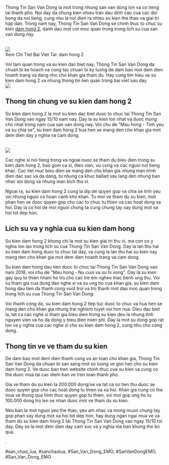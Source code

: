 <main>
<div class="intro">
<p>Thong Tin San Van Dong la mot trong nhung san van dong lon va co tieng tai thanh pho. Noi day da chung kien nhieu tran dau dinh cao cua cac doi bong da noi tieng, cung nhu la noi dien ra nhieu su kien the thao va giai tri hap dan. Trong nam nay, Thong Tin San Van Dong se chinh thuc to chuc su kien <a href="https://sanbongdepemo.com/san-bong-dam-hong-2/">dam hong 2</a>, danh dau mot cot moc quan trong trong lich su cua san van dong nay.</p><br><img src="https://sanbongdepemo.com/wp-content/uploads/2024/12/2.png"></br>
Xem Chi Tiet Bai Viet Tai: dam hong 2
<p>Voi tam quan trong va su kien dac biet nay, Thong Tin San Van Dong da chuan bi ke hoach va cong tac chuan bi ky luong de dam bao mot dem dien hoanh trang va dang nho cho khan gia tham du. Hay cung tim hieu ve su kien dam hong 2 va nhung thong tin lien quan trong bai viet sau day.<br><img src="https://sanbongdepemo.com/wp-content/uploads/2024/12/cropped-Du-an-moi.png"></br>
</div>
<div class="event-info">
<h2>Thong tin chung ve su kien dam hong 2</h2>
<p>Su kien dam hong 2 la mot su kien dac biet duoc to chuc tai Thong Tin San Van Dong vao ngay 15/10 nam nay. Day la su kien lon nhat va duoc mong cho nhat trong nam cua san van dong nay. Voi chu de "Mau hong - Tinh yeu va su chia se", su kien dam hong 2 hua hen se mang den cho khan gia mot dem dien day y nghia va cam dong.</p><br><img src="https://sanbongdepemo.com/wp-content/uploads/2024/12/san-van-dong-phu-tho.png"></br>
<p>Cac nghe si noi tieng trong va ngoai nuoc se tham du bieu dien trong su kien dam hong 2, bao gom ca si, dien vien, vu cong va cac nguoi noi tieng khac. Cac tiet muc bieu dien se mang den cho khan gia nhung man trinh dien dac sac va da dang, tu nhung ca khuc ballad sau lang den nhung ban nhac soi dong va nhung man kich thu vi.
<p>Ngoai ra, su kien dam hong 2 cung la dip de quyen gop va chia se tinh yeu voi nhung nguoi co hoan canh kho khan. Tu moi ve tham du su kien, mot phan tien se duoc quyen gop cho cac to chuc tu thien va cac hoat dong xa hoi. Day la co hoi de moi nguoi chung ta cung chung tay xay dung mot xa hoi tot dep hon.</p>
</div>
<div class="history">
<h2>Lich su va y nghia cua su kien dam hong</h2>
<p>Su kien dam hong 2 khong chi la mot su kien giai tri thu vi, ma con co y nghia lon lao trong lich su cua Thong Tin San Van Dong. Day la lan thu hai su kien dam hong duoc to chuc tai day, va cung la lan thu hai su kien nay mang den cho khan gia mot dem dien hoanh trang va cam dong.
<p>Su kien dam hong dau tien duoc to chuc tai Thong Tin San Van Dong vao nam 2018, voi chu de "Mau hong - Nu cuoi va su hi vong". Day la su kien gay quy tu thien nham ho tro cho cac tre em ngheo mac benh ung thu. Voi su tham gia cua dong dao nghe si va su ung ho cua khan gia, su kien dam hong dau tien da thanh cong vuot troi va tro thanh mot dau moc quan trong trong lich su cua Thong Tin San Van Dong.</p>
<p>Voi thanh cong do, su kien dam hong 2 tiep tuc duoc to chuc va hua hen se mang den cho khan gia nhung trai nghiem tuyet voi hon nua. Dieu dac biet la, tat ca cac nghe si tham gia bieu dien trong su kien deu la nhung tinh nguyen vien va ho da dong y bieu dien mien phi. Day la mot su dong gop rat lon va y nghia cua cac nghe si cho su kien dam hong 2, cung nhu cho cong dong.</p>
</div>
<div class="ticket">
<h2>Thong tin ve ve tham du su kien</h2>
<p>De dam bao mot dem dien thanh cong va an toan cho khan gia, Thong Tin San Van Dong da chuan bi san sang mot so luong ve gioi han cho su kien dam hong 2. Ve duoc ban tren website chinh thuc cua su kien va cung co the duoc mua tai cac diem ban ve tren toan thanh pho.</p>
<p>Gia ve tham du su kien la 200.000 dong/ve va tat ca so tien thu duoc se duoc quyen gop cho cac hoat dong tu thien va xa hoi. Khan gia cung co the mua ve thong qua hinh thuc quyen gop tu thien, voi moi gop ung ho tu 100.000 dong tro len se nhan duoc mot ve tham du su kien.</p>
<p>Neu ban la mot nguoi yeu the thao, yeu am nhac va mong muon chung tay gop phan xay dung mot xa hoi tot dep hon, hay dung ngan ngai mua ve va tham du su kien dam hong 2 tai Thong Tin San Van Dong vao ngay 15/10 toi day. Day se la mot dem dien day cam xuc va y nghia ma ban khong the bo qua.</p>
</div>
</main><p>.</p>
#san_chao_lua, #sanchaolua, #San_Van_Dong_EMO, #SanVanDongEMO, #San_Van_Dong_EMO
